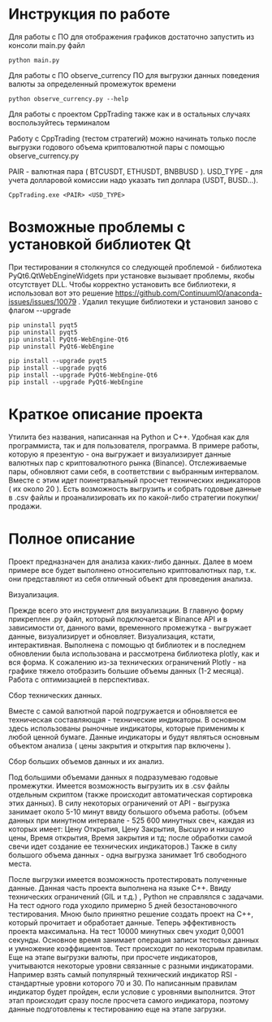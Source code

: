 # Инструкция по работе
Для работы с ПО для отображения графиков достаточно запустить из консоли main.py файл
```
python main.py
```

Для работы  с ПО observe_currency
ПО для выгрузки данных поведения валюты за определенный промежуток времени
```
python observe_currency.py --help
```

Для работы с проектом CppTrading также как и в остальных случаях воспользуйтесь терминалом

Работу с CppTrading (тестом стратегий) можно начинать только после выгрузки годового объема криптовалютной пары с помощью observe_currency.py

PAIR - валютная пара ( BTCUSDT, ETHUSDT, BNBBUSD ).
USD_TYPE - для учета долларовой комиссии надо указать тип доллара (USDT, BUSD...).
```
CppTrading.exe <PAIR> <USD_TYPE>
```


# Возможные проблемы с установкой библиотек Qt

При тестировании я столкнулся со следующей проблемой - библиотека PyQt6.QtWebEngineWidgets при установке вызывает проблемы, якобы отсутствует DLL. 
Чтобы корректно установить все библиотеки, я использовал вот это решение https://github.com/ContinuumIO/anaconda-issues/issues/10079 .
Удалил текущие библиотеки и установил заново с флагом --upgrade
```
pip uninstall pyqt5
pip uninstall pyqt5
pip uninstall PyQt6-WebEngine-Qt6
pip uninstall PyQt6-WebEngine

pip install --upgrade pyqt5
pip install --upgrade pyqt6
pip install --upgrade PyQt6-WebEngine-Qt6
pip install --upgrade PyQt6-WebEngine
```
# Краткое описание проекта

Утилита без названия, написанная на Python и C++.
Удобная как для программиста, так и для пользователя, программа.
В примере работы, которую я презентую - она выгружает и визуализирует данные валютных пар с криптовалютного рынка (Binance).
Отслеживаемые пары, обновляют сами себя, в соответствии с выбранным интервалом. Вместе с этим идет поинетрвальный просчет технических индикаторов ( их около 20 ).
Есть возможность выгрузить и собрать годовые данные в .csv файлы и проанализировать их по какой-либо стратегии покупки/продажи.

# Полное описание
Проект предназначен для анализа каких-либо данных. Далее в моем примере все будет выполнено относительно криптовалютных пар, т.к. они представляют из себя отличный объект для проведения анализа.


Визуализация.

Прежде всего это инструмент для визуализации. В главную форму прикреплен .py файл, который подключается к Binance API и в зависимости от, данного вами, временного промежутка - выгружает данные, визуализирует и обновляет.
Визуализация, кстати, интерактивная. Выполнена с помощью qt библиотек и в последнем обновлении была использована и рассмотрена библиотека plotly, как и вся форма. К сожалению из-за технических ограничений Plotly - на графике тяжело отобразить большие объемы данных (1-2 месяца). Работа с оптимизацией в перспективах.


Сбор технических данных.

Вместе с самой валютной парой подгружается и обновляется ее техническая составляющая - технические индикаторы. В основном здесь использованы рыночные индикаторы, которые применимы к любой ценной бумаге.
Данные индикаторы и будут являться основным объектом анализа ( цены закрытия и открытия пар включены ).


Сбор больших объемов данных и их анализ.

Под большими объемами данных я подразумеваю годовые промежутки. Имеется возможность выгрузить их в .csv файлы отдельным скриптом (также происходит автоматическая сортировка этих данных).
В силу некоторых ограничений от API - выгрузка занимает около 5-10 минут ввиду большого объема работы. (объем данных при минутном интервале - 525 600 минутных свеч, 
каждая из которых имеет: Цену Открытия, Цену Закрытия, Высшую и низшую цены, Время открытия, Время закрытия и тд; после обработки самой свечи идет создание ее технических индикаторов.)
Также в силу большого объема данных - одна выгрузка занимает 1гб свободного места.

После выгрузки имеется возможность протестировать полученные данные. Данная часть проекта выполнена на языке С++. Ввиду технических ограничений (GIL и т.д.) , Python не справлялся с задачами.
На тест одного года уходило примерно 5 дней безостановочного тестирования. Мною было принятно решение создать проект на C++, который прочитает и обработает данные. Теперь эффективность проекта максимальна.
На тест 10000 минутных свеч уходит 0,0001 секунды. Основное время занимает операция записи тестовых данных и умножение коэффициентов.
Тест происходит по некоторым правилам.
Еще на этапе выгрузки валюты, при просчете индикаторов, учитываются некоторые уровни связанные с разными индикаторами. Например взять самый популярный технический индикатор RSI - стандартные уровни которого 70 и 30. По написанным правилам индикатор будет пройден, если условие с уровнями выполнится. Этот этап происходит сразу после просчета самого индикатора, поэтому данные подготовлены к тестированию еще на этапе загрузки.
